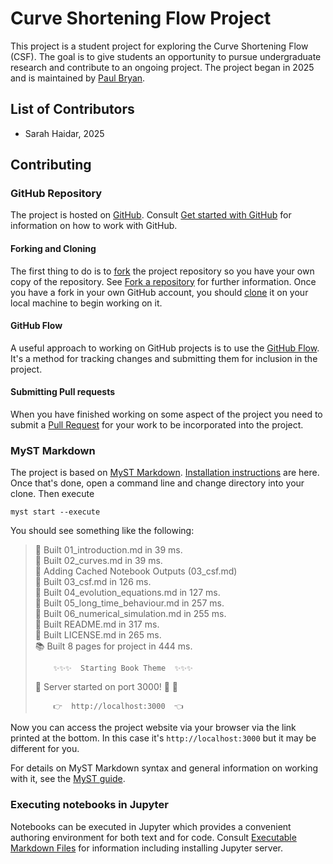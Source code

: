 # Curve Shortening Flow Project

This project is a student project for exploring the Curve Shortening Flow (CSF). The goal is to give students an opportunity to pursue undergraduate research and contribute to an ongoing project. The project began in 2025 and is maintained by [Paul Bryan](https://pabryan.au/).

## List of Contributors

- Sarah Haidar, 2025

## Contributing

### GitHub Repository

The project is hosted on [GitHub](https://github.com/oz-geom-pde/csf). Consult [Get started with GitHub](https://docs.github.com/en/get-started) for information on how to work with GitHub.

#### Forking and Cloning

The first thing to do is to [fork](https://github.com/oz-geom-pde/csf/fork) the project repository so you have your own copy of the repository. See [Fork a repository](https://docs.github.com/en/pull-requests/collaborating-with-pull-requests/working-with-forks/fork-a-repo) for further information. Once you have a fork in your own GitHub account, you should [clone](https://docs.github.com/en/repositories/creating-and-managing-repositories/cloning-a-repository) it on your local machine to begin working on it.

#### GitHub Flow

A useful approach to working on GitHub projects is to use the [GitHub Flow](https://docs.github.com/en/get-started/using-github/github-flow). It's a method for tracking changes and submitting them for inclusion in the project.

#### Submitting Pull requests

When you have finished working on some aspect of the project you need to submit a [Pull Request](https://docs.github.com/en/pull-requests) for your work to be incorporated into the project.

### MyST Markdown

The project is based on [MyST Markdown](https://mystmd.org/). [Installation instructions](https://mystmd.org/guide/installing) are here. Once that's done, open a command line and change directory into your clone. Then execute

```shell
myst start --execute
```

You should see something like the following:


> 📖 Built 01_introduction.md in 39 ms.<br>
> 📖 Built 02_curves.md in 39 ms.<br>
> 💾 Adding Cached Notebook Outputs (03_csf.md)<br>
> 📖 Built 03_csf.md in 126 ms.<br>
> 📖 Built 04_evolution_equations.md in 127 ms.<br>
> 📖 Built 05_long_time_behaviour.md in 257 ms.<br>
> 📖 Built 06_numerical_simulation.md in 255 ms.<br>
> 📖 Built README.md in 317 ms.<br>
> 📖 Built LICENSE.md in 265 ms.<br>
> 📚 Built 8 pages for project in 444 ms.<br>
>
>
>         ✨✨✨  Starting Book Theme  ✨✨✨
>
>
>
> 🔌 Server started on port 3000!  🥳 🎉
>
>
>         👉  http://localhost:3000  👈

Now you can access the project website via your browser via the link printed at the bottom. In this case it's `http://localhost:3000` but it may be different for you.

For details on MyST Markdown syntax and general information on working with it, see the [MyST guide](https://mystmd.org/guide).

### Executing notebooks in Jupyter

Notebooks can be executed in Jupyter which provides a convenient authoring environment for both text and for code. Consult [Executable Markdown Files](https://mystmd.org/guide/notebooks-with-markdown) for information including installing Jupyter server.

